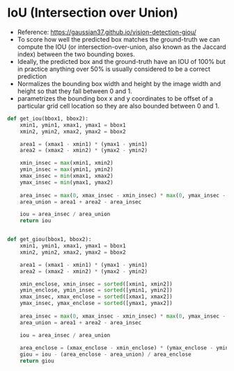 # IoU (Intersection over Union)
- Reference: https://gaussian37.github.io/vision-detection-giou/
- To score how well the predicted box matches the ground-truth we can compute the IOU (or intersection-over-union, also known as the Jaccard index) between the two bounding boxes.
- Ideally, the predicted box and the ground-truth have an IOU of 100% but in practice anything over 50% is usually considered to be a correct prediction
- Normalizes the bounding box width and height by the image width and height so that they fall between 0 and 1.
- parametrizes the bounding box x and y coordinates to be offset of a particular grid cell location so they are also bounded between 0 and 1.
```python
def get_iou(bbox1, bbox2):
    xmin1, ymin1, xmax1, ymax1 = bbox1
    xmin2, ymin2, xmax2, ymax2 = bbox2

    area1 = (xmax1 - xmin1) * (ymax1 - ymin1)
    area2 = (xmax2 - xmin2) * (ymax2 - ymin2)

    xmin_insec = max(xmin1, xmin2)
    ymin_insec = max(ymin1, ymin2)
    xmax_insec = min(xmax1, xmax2)
    ymax_insec = min(ymax1, ymax2)
    
    area_insec = max(0, xmax_insec - xmin_insec) * max(0, ymax_insec - ymin_insec)
    area_union = area1 + area2 - area_insec

    iou = area_insec / area_union
    return iou


def get_giou(bbox1, bbox2):
    xmin1, ymin1, xmax1, ymax1 = bbox1
    xmin2, ymin2, xmax2, ymax2 = bbox2

    area1 = (xmax1 - xmin1) * (ymax1 - ymin1)
    area2 = (xmax2 - xmin2) * (ymax2 - ymin2)

    xmin_enclose, xmin_insec = sorted([xmin1, xmin2])
    ymin_enclose, ymin_insec = sorted([ymin1, ymin2])
    xmax_insec, xmax_enclose = sorted([xmax1, xmax2])
    ymax_insec, ymax_enclose = sorted([ymax1, ymax2])
    
    area_insec = max(0, xmax_insec - xmin_insec) * max(0, ymax_insec - ymin_insec)
    area_union = area1 + area2 - area_insec

    iou = area_insec / area_union
    
    area_enclose = (xmax_enclose - xmin_enclose) * (ymax_enclose - ymin_enclose)
    giou = iou - (area_enclose - area_union) / area_enclose
    return giou
```